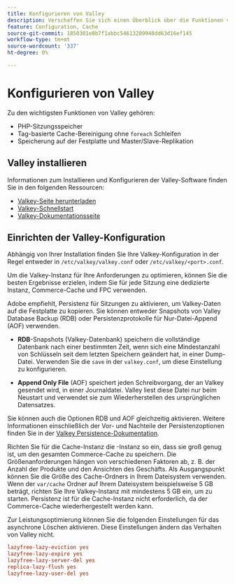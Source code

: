 ```yaml
---
title: Konfigurieren von Valley
description: Verschaffen Sie sich einen Überblick über die Funktionen von Valley und starten Sie Ihre Valley-Konfiguration.
feature: Configuration, Cache
source-git-commit: 1850301e0b7f1abbc54613209940dd63d16ef145
workflow-type: tm+mt
source-wordcount: '337'
ht-degree: 0%

---
```


# Konfigurieren von Valley

Zu den wichtigsten Funktionen von Valley gehören:

- PHP-Sitzungsspeicher
- Tag-basierte Cache-Bereinigung ohne `foreach` Schleifen
- Speicherung auf der Festplatte und Master/Slave-Replikation

## Valley installieren

Informationen zum Installieren und Konfigurieren der Valley-Software finden Sie in den folgenden Ressourcen:

- [Valkey-Seite herunterladen](https://valkey.io/download/)
- [Valkey-Schnellstart](https://valkey.io/topics/quickstart/)
- [Valkey-Dokumentationsseite](https://valkey.io/docs)

## Einrichten der Valley-Konfiguration

Abhängig von Ihrer Installation finden Sie Ihre Valkey-Konfiguration in der Regel entweder in `/etc/valkey/valkey.conf` oder `/etc/valkey/<port>.conf`.

Um die Valkey-Instanz für Ihre Anforderungen zu optimieren, können Sie die besten Ergebnisse erzielen, indem Sie für jede Sitzung eine dedizierte Instanz, Commerce-Cache und FPC verwenden.

Adobe empfiehlt, Persistenz für Sitzungen zu aktivieren, um Valkey-Daten auf die Festplatte zu kopieren. Sie können entweder Snapshots von Valley Database Backup (RDB) oder Persistenzprotokolle für Nur-Datei-Append (AOF) verwenden.

- **RDB**-Snapshots (Valkey-Datenbank) speichern die vollständige Datenbank nach einer bestimmten Zeit, wenn sich eine Mindestanzahl von Schlüsseln seit dem letzten Speichern geändert hat, in einer Dump-Datei. Verwenden Sie die `save` in der `valkey.conf`, um diese Einstellung zu konfigurieren.

- **Append Only File** (AOF) speichert jeden Schreibvorgang, der an Valkey gesendet wird, in einer Journaldatei. Valley liest diese Datei nur beim Neustart und verwendet sie zum Wiederherstellen des ursprünglichen Datensatzes.

Sie können auch die Optionen RDB und AOF gleichzeitig aktivieren. Weitere Informationen einschließlich der Vor- und Nachteile der Persistenzoptionen finden Sie in der [Valkey Persistence-Dokumentation](https://valkey.io/topics/persistence/).

Richten Sie für die Cache-Instanz die -Instanz so ein, dass sie groß genug ist, um den gesamten Commerce-Cache zu speichern. Die Größenanforderungen hängen von verschiedenen Faktoren ab, z. B. der Anzahl der Produkte und den Ansichten des Geschäfts. Als Ausgangspunkt können Sie die Größe des Cache-Ordners in Ihrem Dateisystem verwenden. Wenn der `var/cache` Ordner auf Ihrem Dateisystem beispielsweise 5 GB beträgt, richten Sie Ihre Valkey-Instanz mit mindestens 5 GB ein, um zu starten. Persistenz ist für die Cache-Instanz nicht erforderlich, da der Commerce-Cache wiederhergestellt werden kann.

Zur Leistungsoptimierung können Sie die folgenden Einstellungen für das asynchrone Löschen aktivieren. Diese Einstellungen ändern das Verhalten von Valley nicht.

```ini
lazyfree-lazy-eviction yes
lazyfree-lazy-expire yes
lazyfree-lazy-server-del yes
replica-lazy-flush yes
lazyfree-lazy-user-del yes
```
